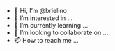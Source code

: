 - 👋 Hi, I’m @brielino
- 👀 I’m interested in ...
- 🌱 I’m currently learning ...
- 💞️ I’m looking to collaborate on ...
- 📫 How to reach me ...

<!---
brielino/brielino is a ✨ special ✨ repository because its `README.md` (this file) appears on your GitHub profile.
You can click the Preview link to take a look at your changes.
--->
